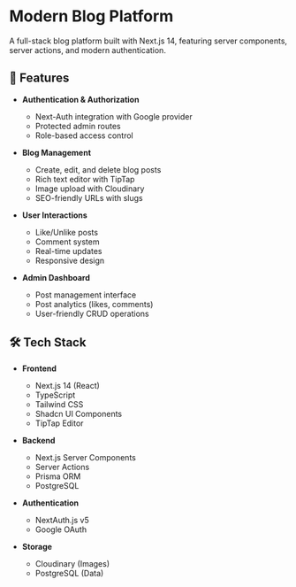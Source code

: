 # Modern Blog Platform

A full-stack blog platform built with Next.js 14, featuring server components, server actions, and modern authentication.

## 🚀 Features

- **Authentication & Authorization**
  - Next-Auth integration with Google provider
  - Protected admin routes
  - Role-based access control

- **Blog Management**
  - Create, edit, and delete blog posts
  - Rich text editor with TipTap
  - Image upload with Cloudinary
  - SEO-friendly URLs with slugs

- **User Interactions**
  - Like/Unlike posts
  - Comment system
  - Real-time updates
  - Responsive design

- **Admin Dashboard**
  - Post management interface
  - Post analytics (likes, comments)
  - User-friendly CRUD operations

## 🛠️ Tech Stack

- **Frontend**
  - Next.js 14 (React)
  - TypeScript
  - Tailwind CSS
  - Shadcn UI Components
  - TipTap Editor

- **Backend**
  - Next.js Server Components
  - Server Actions
  - Prisma ORM
  - PostgreSQL

- **Authentication**
  - NextAuth.js v5
  - Google OAuth

- **Storage**
  - Cloudinary (Images)
  - PostgreSQL (Data)
